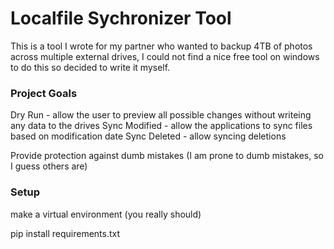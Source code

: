 # Localfile Sychronizer Tool

This is a tool I wrote for my partner who wanted to backup 4TB of photos across multiple external drives, I could not find a nice free tool on windows to do this so decided to write it myself.

### Project Goals

Dry Run - allow the user to preview all possible changes without writeing any data to the drives
Sync Modified - allow the applications to sync files based on modification date
Sync Deleted - allow syncing deletions

Provide protection against dumb mistakes (I am prone to dumb mistakes, so I guess others are)

### Setup

make a virtual environment (you really should)

pip install requirements.txt
